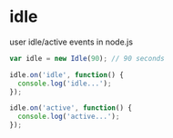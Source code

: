 # idle
user idle/active events in node.js

```javascript
var idle = new Idle(90); // 90 seconds

idle.on('idle', function() {
  console.log('idle...');
});

idle.on('active', function() {
  console.log('active...');
});
```
